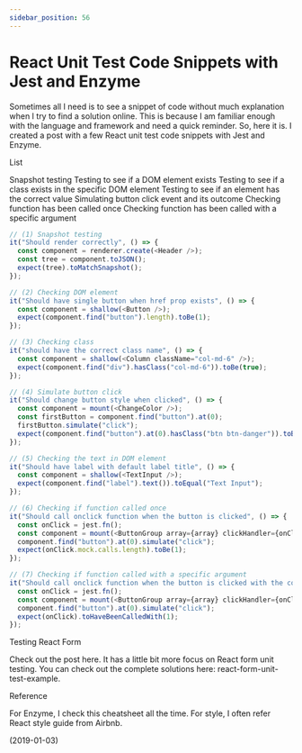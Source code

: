 ```yaml
---
sidebar_position: 56
---
```


# React Unit Test Code Snippets with Jest and Enzyme

Sometimes all I need is to see a snippet of code without much explanation when I try to find a solution online. This is because I am familiar enough with the language and framework and need a quick reminder. So, here it is. I created a post with a few React unit test code snippets with Jest and Enzyme.

List

Snapshot testing
Testing to see if a DOM element exists
Testing to see if a class exists in the specific DOM element
Testing to see if an element has the correct value
Simulating button click event and its outcome
Checking function has been called once
Checking function has been called with a specific argument

```js
// (1) Snapshot testing
it("Should render correctly", () => {
  const component = renderer.create(<Header />);
  const tree = component.toJSON();
  expect(tree).toMatchSnapshot();
});

// (2) Checking DOM element
it("Should have single button when href prop exists", () => {
  const component = shallow(<Button />);
  expect(component.find("button").length).toBe(1);
});

// (3) Checking class
it("should have the correct class name", () => {
  const component = shallow(<Column className="col-md-6" />);
  expect(component.find("div").hasClass("col-md-6")).toBe(true);
});

// (4) Simulate button click
it("Should change button style when clicked", () => {
  const component = mount(<ChangeColor />);
  const firstButton = component.find("button").at(0);
  firstButton.simulate("click");
  expect(component.find("button").at(0).hasClass("btn btn-danger")).toBe(true);
});

// (5) Checking the text in DOM element
it("Should have label with default label title", () => {
  const component = shallow(<TextInput />);
  expect(component.find("label").text()).toEqual("Text Input");
});

// (6) Checking if function called once
it("Should call onclick function when the button is clicked", () => {
  const onClick = jest.fn();
  const component = mount(<ButtonGroup array={array} clickHandler={onClick} />);
  component.find("button").at(0).simulate("click");
  expect(onClick.mock.calls.length).toBe(1);
});

// (7) Checking if function called with a specific argument
it("Should call onclick function when the button is clicked with the correct id number", () => {
  const onClick = jest.fn();
  const component = mount(<ButtonGroup array={array} clickHandler={onClick} />);
  component.find("button").at(0).simulate("click");
  expect(onClick).toHaveBeenCalledWith(1);
});
```

Testing React Form

Check out the post here. It has a little bit more focus on React form unit testing. You can check out the complete solutions here: react-form-unit-test-example.

Reference

For Enzyme, I check this cheatsheet all the time. For style, I often refer React style guide from Airbnb.

(2019-01-03)
